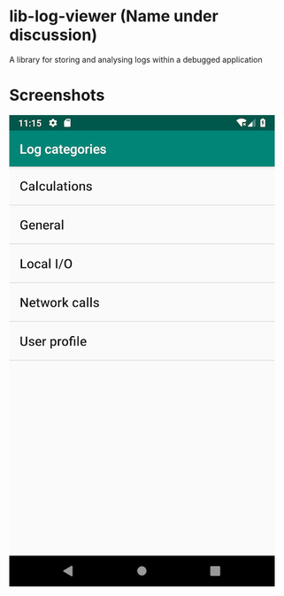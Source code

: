 # lib-log-viewer (Name under discussion)
A library for storing and analysing logs within a debugged application

# Screenshots

![Log categories](/.readme/img/scr1.png?raw=true "Log categories")